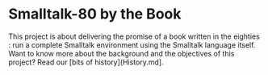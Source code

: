 # Smalltalk-80 by the Book

This project is about delivering the promise of a book written in the eighties : run a complete Smalltalk environment using the Smalltalk language itself. Want to know more about the background and the objectives of this project? Read our [bits of history](History.md].

